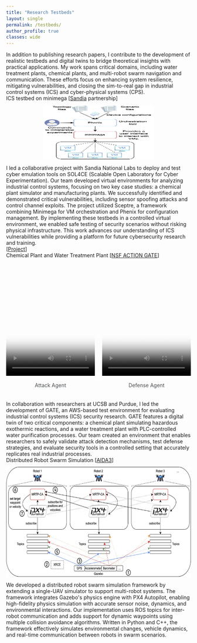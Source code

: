 ```yaml
---
title: "Research Testbeds"
layout: single
permalink: /testbeds/
author_profile: true
classes: wide
---
```


<div class="main-content">
<style>
.page__title {
    color: #494e52 !important;
    font-weight: bold;
}

.page__content {
   font-size: 1em;
}

.testbed-intro {
   font-size: 1em;
   color: #494e52;
   margin-bottom: 2em;
}

.testbed-item {
   font-size: 1em;
   color: #494e52;
   margin-bottom: 1.5em;
}

.testbed-title {
   font-size: 1.2em;
   font-weight: bold;
   color: #494e52;
   margin-bottom: 1em;
}

h1.page__title {
    color: #494e52 !important;
    font-weight: bold;
}

.page__title.p-name {
    color: #494e52 !important;
    font-weight: bold;
}

.page__title a {
    color: #494e52 !important;
    text-decoration: none;
}
</style>

<div class="testbed-intro">
In addition to publishing research papers, I contribute to the development of realistic testbeds and digital twins to bridge theoretical insights with practical applications. My work spans critical domains, including water treatment plants, chemical plants, and multi-robot swarm navigation and communication. These efforts focus on enhancing system resilience, mitigating vulnerabilities, and closing the sim-to-real gap in industrial control systems (ICS) and cyber-physical systems (CPS).
</div>

<div class="testbed-item">
<div class="testbed-title">
ICS testbed on minimega [<a href="https://www.sandia.gov/">Sandia</a> partnership]
</div>
</div>
<p align="center" style="margin-top: 10px; margin-bottom: 10px;">
<img src="/assets/images/sandia2.jpg" height="150" width="300">
<br>
</p>
<div class="testbed-intro">
I led a collaborative project with Sandia National Labs to deploy and test cyber emulation tools on SOL4CE (Scalable Open Laboratory for Cyber Experimentation). Our team developed virtual environments for analyzing industrial control systems, focusing on two key case studies: a chemical plant simulator and manufacturing plants. We successfully identified and demonstrated critical vulnerabilities, including sensor spoofing attacks and control channel exploits. The project utilized Sceptre, a framework combining Minimega for VM orchestration and Phenix for configuration management. By implementing these testbeds in a controlled virtual environment, we enabled safe testing of security scenarios without risking physical infrastructure. This work advances our understanding of ICS vulnerabilities while providing a platform for future cybersecurity research and training.
<br>
[<a href="https://www.cerias.purdue.edu/research/projects/home/detail/339/deploying_cyber_emulation_modeling_and_analysis_tools_on_the_sol4ce">Project</a>]
</div>

<div class="testbed-item">
<div class="testbed-title">
Chemical Plant and Water Treatment Plant [<a href="https://action.ucsb.edu/">NSF ACTION GATE</a>]
</div>
</div>
<div style="display: flex; justify-content: space-between; margin: 20px 0;">
  <div style="width: 48%;">
      <video width="100%" height="300" controls preload="auto" poster="/assets/images/image1.png">
          <source src="/assets/images/video1.mp4" type="video/mp4">
      </video>
      <p align="center" style="color: #494e52;">Attack Agent</p>
  </div>
  <div style="width: 48%;">
      <video width="100%" height="300" controls preload="auto" poster="/assets/images/image2.png">
          <source src="/assets/images/video2.mp4" type="video/mp4">
      </video>
      <p align="center" style="color: #494e52;">Defense Agent</p>
  </div>
</div>
<div class="testbed-intro">
In collaboration with researchers at UCSB and Purdue, I led the development of GATE, an AWS-based test environment for evaluating industrial control systems (ICS) security research. GATE features a digital twin of two critical components: a chemical plant simulating hazardous exothermic reactions, and a water treatment plant with PLC-controlled water purification processes. Our team created an environment that enables researchers to safely validate attack detection mechanisms, test defense strategies, and evaluate security tools in a controlled setting that accurately replicates real industrial processes.
</div>

<div class="testbed-item">
<div class="testbed-title">
Distributed Robot Swarm Simulation [<a href="https://www.purdue.edu/computes/aida3/">AIDA3</a>]
</div>
</div>
<p align="center" style="margin-top: 10px; margin-bottom: 10px;">
<img src="/assets/images/swarm.jpg" height="300" width="600">
<br>
</p>
<div class="testbed-intro">
We developed a distributed robot swarm simulation framework by extending a single-UAV simulator to support multi-robot systems. The framework integrates Gazebo's physics engine with PX4 Autopilot, enabling high-fidelity physics simulation with accurate sensor noise, dynamics, and environmental interactions. Our implementation uses ROS topics for inter-robot communication and adds support for dynamic waypoints using multiple collision avoidance algorithms. Written in Python and C++, the framework effectively simulates environmental changes, vehicle dynamics, and real-time communication between robots in swarm scenarios.
</div>
</div>